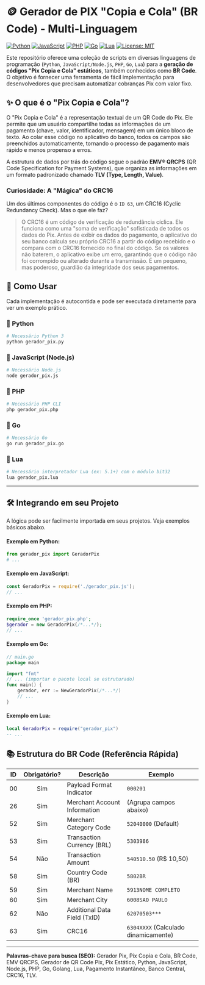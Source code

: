 # 🪙 Gerador de PIX "Copia e Cola" (BR Code) - Multi-Linguagem

[![Python](https://img.shields.io/badge/Python-3776AB?style=for-the-badge&logo=python&logoColor=white)](gerador_pix.py)
[![JavaScript](https://img.shields.io/badge/JavaScript-F7DF1E?style=for-the-badge&logo=javascript&logoColor=black)](gerador_pix.js)
[![PHP](https://img.shields.io/badge/PHP-777BB4?style=for-the-badge&logo=php&logoColor=white)](gerador_pix.php)
[![Go](https://img.shields.io/badge/Go-00ADD8?style=for-the-badge&logo=go&logoColor=white)](gerador_pix.go)
[![Lua](https://img.shields.io/badge/Lua-2C2D72?style=for-the-badge&logo=lua&logoColor=white)](gerador_pix.lua)
[![License: MIT](https://img.shields.io/badge/License-MIT-yellow.svg?style=for-the-badge)](https://opensource.org/licenses/MIT)

Este repositório oferece uma coleção de scripts em diversas linguagens de programação (`Python`, `JavaScript/Node.js`, `PHP`, `Go`, `Lua`) para a **geração de códigos "Pix Copia e Cola" estáticos**, também conhecidos como **BR Code**. O objetivo é fornecer uma ferramenta de fácil implementação para desenvolvedores que precisam automatizar cobranças Pix com valor fixo.

## ✨ O que é o "Pix Copia e Cola"?

O "Pix Copia e Cola" é a representação textual de um QR Code do Pix. Ele permite que um usuário compartilhe todas as informações de um pagamento (chave, valor, identificador, mensagem) em um único bloco de texto. Ao colar esse código no aplicativo do banco, todos os campos são preenchidos automaticamente, tornando o processo de pagamento mais rápido e menos propenso a erros.

A estrutura de dados por trás do código segue o padrão **EMV® QRCPS** (QR Code Specification for Payment Systems), que organiza as informações em um formato padronizado chamado **TLV (Type, Length, Value)**.

### Curiosidade: A "Mágica" do CRC16

Um dos últimos componentes do código é o `ID 63`, um CRC16 (Cyclic Redundancy Check). Mas o que ele faz?

> O CRC16 é um código de verificação de redundância cíclica. Ele funciona como uma "soma de verificação" sofisticada de todos os dados do Pix. Antes de exibir os dados do pagamento, o aplicativo do seu banco calcula seu próprio CRC16 a partir do código recebido e o compara com o CRC16 fornecido no final do código. Se os valores não baterem, o aplicativo exibe um erro, garantindo que o código não foi corrompido ou alterado durante a transmissão. É um pequeno, mas poderoso, guardião da integridade dos seus pagamentos.

## 🚀 Como Usar

Cada implementação é autocontida e pode ser executada diretamente para ver um exemplo prático.

### 🐍 Python
```bash
# Necessário Python 3
python gerador_pix.py
```

### 📜 JavaScript (Node.js)
```bash
# Necessário Node.js
node gerador_pix.js
```

### 🐘 PHP
```bash
# Necessário PHP CLI
php gerador_pix.php
```

### 🐹 Go
```bash
# Necessário Go
go run gerador_pix.go
```

### 🌙 Lua
```bash
# Necessário interpretador Lua (ex: 5.1+) com o módulo bit32
lua gerador_pix.lua
```

---

## 🛠️ Integrando em seu Projeto

A lógica pode ser facilmente importada em seus projetos. Veja exemplos básicos abaixo.

#### Exemplo em Python:
```python
from gerador_pix import GeradorPix
# ...
```

#### Exemplo em JavaScript:
```javascript
const GeradorPix = require('./gerador_pix.js');
// ...
```

#### Exemplo em PHP:
```php
require_once 'gerador_pix.php';
$gerador = new GeradorPix(/*...*/);
// ...
```

#### Exemplo em Go:
```go
// main.go
package main

import "fmt"
// ... (importar o pacote local se estruturado)
func main() {
    gerador, err := NewGeradorPix(/*...*/)
    // ...
}
```

#### Exemplo em Lua:
```lua
local GeradorPix = require("gerador_pix")
-- ...
```

## 📚 Estrutura do BR Code (Referência Rápida)

| ID | Obrigatório? | Descrição                      | Exemplo                                |
|----|:------------:|--------------------------------|----------------------------------------|
| 00 |      Sim     | Payload Format Indicator       | `000201`                               |
| 26 |      Sim     | Merchant Account Information   | (Agrupa campos abaixo)                 |
| 52 |      Sim     | Merchant Category Code         | `52040000` (Default)                   |
| 53 |      Sim     | Transaction Currency (BRL)     | `5303986`                              |
| 54 |      Não     | Transaction Amount             | `540510.50` (R$ 10,50)                 |
| 58 |      Sim     | Country Code (BR)              | `5802BR`                               |
| 59 |      Sim     | Merchant Name                  | `5913NOME COMPLETO`                    |
| 60 |      Sim     | Merchant City                  | `6008SAO PAULO`                        |
| 62 |      Não     | Additional Data Field (TxID)   | `62070503***`                          |
| 63 |      Sim     | CRC16                          | `6304XXXX` (Calculado dinamicamente)   |

---

**Palavras-chave para busca (SEO):** Gerador Pix, Pix Copia e Cola, BR Code, EMV QRCPS, Gerador de QR Code Pix, Pix Estático, Python, JavaScript, Node.js, PHP, Go, Golang, Lua, Pagamento Instantâneo, Banco Central, CRC16, TLV.

